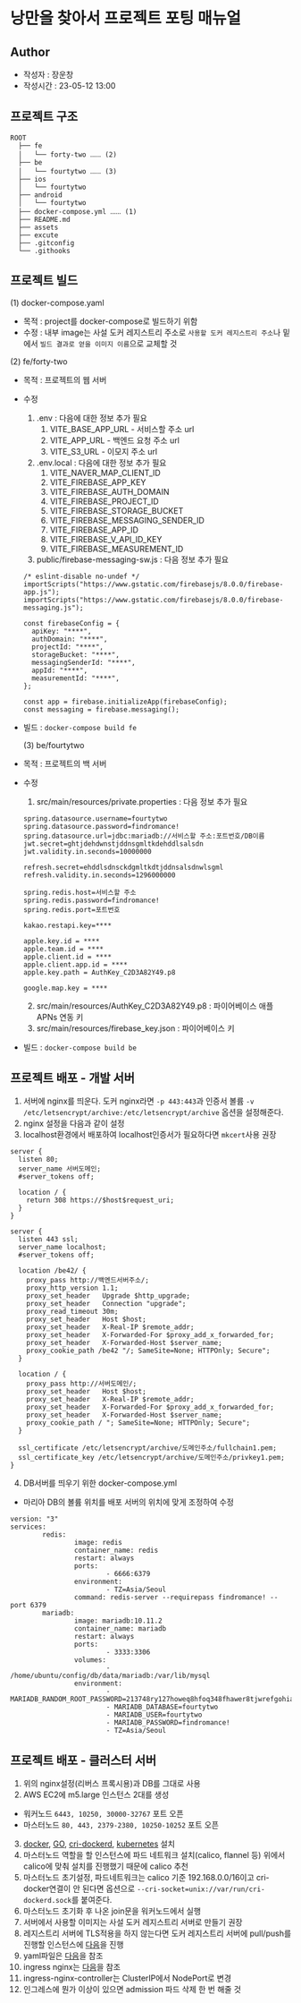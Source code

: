 # 낭만을 찾아서 프로젝트 포팅 매뉴얼

## Author

- 작성자 : 장운창
- 작성시간 : 23-05-12 13:00

## 프로젝트 구조

```
ROOT
  ├── fe
  │   └── forty-two ‥‥‥ (2)
  ├── be
  │   └── fourtytwo ‥‥‥ (3)
  ├── ios
  │   └── fourtytwo
  ├── android
  │   └── fourtytwo
  ├── docker-compose.yml ‥‥‥ (1)
  ├── README.md
  ├── assets
  ├── excute
  ├── .gitconfig
  └── .githooks
```

## 프로젝트 빌드

(1) docker-compose.yaml

- 목적 : project를 docker-compose로 빌드하기 위함
- 수정 : 내부 image는 사설 도커 레지스트리 주소로 `사용할 도커 레지스트리 주소`나 밑에서 `빌드 결과로 얻을 이미지 이름`으로 교체할 것

(2) fe/forty-two

- 목적 : 프로젝트의 웹 서버
- 수정

  1. .env : 다음에 대한 정보 추가 필요
     1. VITE_BASE_APP_URL - 서비스할 주소 url
     2. VITE_APP_URL - 백엔드 요청 주소 url
     3. VITE_S3_URL - 이모지 주소 url
  2. .env.local : 다음에 대한 정보 추가 필요
     1. VITE_NAVER_MAP_CLIENT_ID
     2. VITE_FIREBASE_APP_KEY
     3. VITE_FIREBASE_AUTH_DOMAIN
     4. VITE_FIREBASE_PROJECT_ID
     5. VITE_FIREBASE_STORAGE_BUCKET
     6. VITE_FIREBASE_MESSAGING_SENDER_ID
     7. VITE_FIREBASE_APP_ID
     8. VITE_FIREBASE_V_API_ID_KEY
     9. VITE_FIREBASE_MEASUREMENT_ID
  3. public/firebase-messaging-sw.js : 다음 정보 추가 필요

  ```
  /* eslint-disable no-undef */
  importScripts("https://www.gstatic.com/firebasejs/8.0.0/firebase-app.js");
  importScripts("https://www.gstatic.com/firebasejs/8.0.0/firebase-messaging.js");

  const firebaseConfig = {
    apiKey: "****",
    authDomain: "****",
    projectId: "****",
    storageBucket: "****",
    messagingSenderId: "****",
    appId: "****",
    measurementId: "****",
  };

  const app = firebase.initializeApp(firebaseConfig);
  const messaging = firebase.messaging();
  ```

- 빌드 : `docker-compose build fe`

  (3) be/fourtytwo

- 목적 : 프로젝트의 백 서버
- 수정

  1. src/main/resources/private.properties : 다음 정보 추가 필요

  ```
  spring.datasource.username=fourtytwo
  spring.datasource.password=findromance!
  spring.datasource.url=jdbc:mariadb://서비스할 주소:포트번호/DB이름
  jwt.secret=ghtjdehdwnstjddnsgmltkdehddlsalsdn
  jwt.validity.in.seconds=10000000

  refresh.secret=ehddlsdnsckdgmltkdtjddnsalsdnwlsgml
  refresh.validity.in.seconds=1296000000

  spring.redis.host=서비스할 주소
  spring.redis.password=findromance!
  spring.redis.port=포트번호

  kakao.restapi.key=****

  apple.key.id = ****
  apple.team.id = ****
  apple.client.id = ****
  apple.client.app.id = ****
  apple.key.path = AuthKey_C2D3A82Y49.p8

  google.map.key = ****
  ```

  2. src/main/resources/AuthKey_C2D3A82Y49.p8 : 파이어베이스 애플 APNs 연동 키
  3. src/main/resources/firebase_key.json : 파이어베이스 키

- 빌드 : `docker-compose build be`

## 프로젝트 배포 - 개발 서버

1. 서버에 nginx를 띄운다. 도커 nginx라면 `-p 443:443`과 인증서 볼륨 `-v /etc/letsencrypt/archive:/etc/letsencrypt/archive` 옵션을 설정해준다.
2. nginx 설정을 다음과 같이 설정
3. localhost환경에서 배포하여 localhost인증서가 필요하다면 `mkcert`사용 권장

```
server {
  listen 80;
  server_name 서버도메인;
  #server_tokens off;

  location / {
    return 308 https://$host$request_uri;
  }
}

server {
  listen 443 ssl;
  server_name localhost;
  #server_tokens off;

  location /be42/ {
    proxy_pass http://백엔드서버주소/;
    proxy_http_version 1.1;
    proxy_set_header   Upgrade $http_upgrade;
    proxy_set_header   Connection "upgrade";
    proxy_read_timeout 30m;
    proxy_set_header   Host $host;
    proxy_set_header   X-Real-IP $remote_addr;
    proxy_set_header   X-Forwarded-For $proxy_add_x_forwarded_for;
    proxy_set_header   X-Forwarded-Host $server_name;
    proxy_cookie_path /be42 "/; SameSite=None; HTTPOnly; Secure";
  }

  location / {
    proxy_pass http://서버도메인/;
    proxy_set_header   Host $host;
    proxy_set_header   X-Real-IP $remote_addr;
    proxy_set_header   X-Forwarded-For $proxy_add_x_forwarded_for;
    proxy_set_header   X-Forwarded-Host $server_name;
    proxy_cookie_path / "; SameSite=None; HTTPOnly; Secure";
  }

  ssl_certificate /etc/letsencrypt/archive/도메인주소/fullchain1.pem;
  ssl_certificate_key /etc/letsencrypt/archive/도메인주소/privkey1.pem;
}
```

4. DB서버를 띄우기 위한 docker-compose.yml

- 마리아 DB의 볼륨 위치를 배포 서버의 위치에 맞게 조정하여 수정

```
version: "3"
services:
        redis:
                image: redis
                container_name: redis
                restart: always
                ports:
                        - 6666:6379
                environment:
                        - TZ=Asia/Seoul
                command: redis-server --requirepass findromance! --port 6379
        mariadb:
                image: mariadb:10.11.2
                container_name: mariadb
                restart: always
                ports:
                        - 3333:3306
                volumes:
                        - /home/ubuntu/config/db/data/mariadb:/var/lib/mysql
                environment:
                        - MARIADB_RANDOM_ROOT_PASSWORD=213748ry127howeq8hfoq348fhawer8tjwrefgohiaewogihq34y7wert5
                        - MARIADB_DATABASE=fourtytwo
                        - MARIADB_USER=fourtytwo
                        - MARIADB_PASSWORD=findromance!
                        - TZ=Asia/Seoul
```

## 프로젝트 배포 - 클러스터 서버

1. 위의 nginx설정(리버스 프록시용)과 DB를 그대로 사용
2. AWS EC2에 m5.large 인스턴스 2대를 생성
  - 워커노드 `6443, 10250, 30000-32767` 포트 오픈
  - 마스터노드 `80, 443, 2379-2380, 10250-10252` 포트 오픈
3. [docker](https://get.docker.com/), [GO](https://go.dev/dl/go1.20.3.linux-amd64.tar.gz), [cri-dockerd](https://github.com/Mirantis/cri-dockerd.git), [kubernetes](https://kubernetes.io/ko/docs/setup/production-environment/tools/kubeadm/install-kubeadm/) 설치 
4. 마스터노드 역할을 할 인스턴스에 파드 네트워크 설치(calico, flannel 등) 위에서 calico에 맞춰 설치를 진행했기 때문에 calico 추천
5. 마스터노드 초기설정, 파드네트워크는 calico 기준 192.168.0.0/16이고 cri-docker연결이 안 된다면 옵션으로 `--cri-socket=unix://var/run/cri-dockerd.sock`를 붙여준다.
6. 마스터노드 초기화 후 나온 join문을 워커노드에서 실행
7. 서버에서 사용할 이미지는 사설 도커 레지스트리 서버로 만들기 권장
8. 레지스트리 서버에 TLS적용을 하지 않는다면 도커 레지스트리 서버에 pull/push를 진행할 인스턴스에 [다음](https://superoot.tistory.com/6)을 진행
9. yaml파일은 [다음](https://github.com/potato3641/kubernetes-yaml)을 참조
10. ingress nginx는 [다음](https://kubernetes.github.io/ingress-nginx/deploy/)을 참조
11. ingress-nginx-controller는 ClusterIP에서 NodePort로 변경
12. 인그레스에 뭔가 이상이 있으면 admission 파드 삭제 한 번 해줄 것